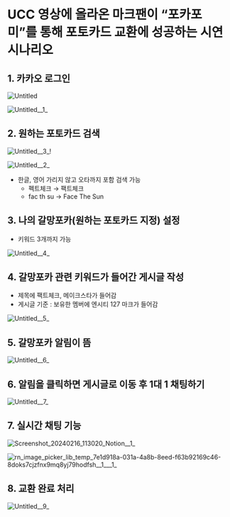 # UCC 영상에 올라온 마크팬이 “포카포미”를 통해 포토카드 교환에 성공하는 시연 시나리오

## 1. 카카오 로그인

![Untitled](/uploads/76c29e13bf1a64acc547c7583eb84616/Untitled.png)

![Untitled__1_](/uploads/7cfdcf80ac4c5b3832f1f5b373e833b0/Untitled__1_.png)


## 2. 원하는 포토카드 검색

![Untitled__3_](/uploads/d9dd3bf29e984bbb601cf6092089fda9/Untitled__3_.png)!

![Untitled__2_](/uploads/ef3f03cd9e0c1d6e660d0e7f9d4420ed/Untitled__2_.png)

- 한글, 영어 가리지 않고 오타까지 포함 검색 가능
    - 펙트체크 → 팩트체크
    - fac th su → Face The Sun


## 3. 나의 갈망포카(원하는 포토카드 지정) 설정
- 키워드 3개까지 가능

![Untitled__4_](/uploads/b00031672dccfe72f0537b55bd1f1054/Untitled__4_.png)


## 4. 갈망포카 관련 키워드가 들어간 게시글 작성
- 제목에 팩트체크, 메이크스타가 들어감
- 게시글 기준 : 보유한 멤버에 엔시티 127 마크가 들어감

![Untitled__5_](/uploads/33a010e49486d9ff4999eb7e8f0b17ea/Untitled__5_.png)


## 5. 갈망포카 알림이 뜸

![Untitled__6_](/uploads/4daff2d208b8bd173d5f1dfc1a56f931/Untitled__6_.png)


## 6. 알림을 클릭하면 게시글로 이동 후 1대 1 채팅하기

![Untitled__7_](/uploads/55170da6fa222ad28009753bdb879a59/Untitled__7_.png)


## 7. 실시간 채팅 기능

![Screenshot_20240216_113020_Notion__1_](/uploads/d8edddaa68a4394b5b0b0d5a5766b7c6/Screenshot_20240216_113020_Notion__1_.jpg)

![rn_image_picker_lib_temp_7e1d918a-031a-4a8b-8eed-f63b92169c46-8doks7cjzfnx9mq8yj79hodfsh__1___1_](/uploads/9f41ed50da6bb8b9dcb1aae85ec2a626/rn_image_picker_lib_temp_7e1d918a-031a-4a8b-8eed-f63b92169c46-8doks7cjzfnx9mq8yj79hodfsh__1___1_.jpg)


## 8. 교환 완료 처리

![Untitled__9_](/uploads/f428356e5de03ed9a441eadc90e5d565/Untitled__9_.png)


